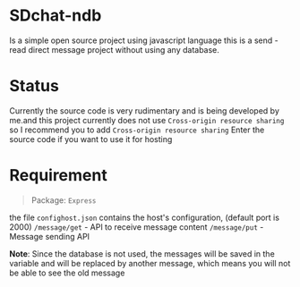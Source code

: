 # SDchat-ndb
Is a simple open source project using javascript language this is a send - read direct message project without using any database.

# Status
Currently the source code is very rudimentary and is being developed by me.and this project currently does not use `Cross-origin resource sharing`
 so I recommend you to add `Cross-origin resource sharing`
Enter the source code if you want to use it for hosting

# Requirement
> Package: `Express`

the file `confighost.json` contains the host's configuration, (default port is 2000)
`/message/get` - API to receive message content
`/message/put` - Message sending API

**Note**: Since the database is not used, the messages will be saved in the variable and will be replaced by another message, which means you will not be able to see the old message


